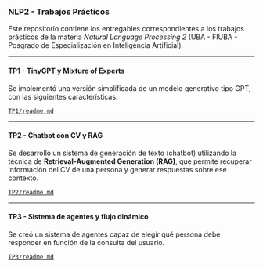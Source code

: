 ### NLP2 - Trabajos Prácticos

Este repositorio contiene los entregables correspondientes a los trabajos prácticos de la materia *Natural Language Processing 2* (UBA - FIUBA - Posgrado de Especialización en Inteligencia Artificial).

---

#### TP1 - TinyGPT y Mixture of Experts

Se implementó una versión simplificada de un modelo generativo tipo GPT, con las siguientes características:

[`TP1/readme.md`](TP1/readme.md)

---

#### TP2 - Chatbot con CV y RAG

Se desarrolló un sistema de generación de texto (chatbot) utilizando la técnica de **Retrieval-Augmented Generation (RAG)**, que permite recuperar información del CV de una persona y generar respuestas sobre ese contexto.

[`TP2/readme.md`](TP2/readme.md)

---

#### TP3 - Sistema de agentes y flujo dinámico

Se creó un sistema de agentes capaz de elegir qué persona debe responder en función de la consulta del usuario.

[`TP3/readme.md`](TP3/readme.md)
